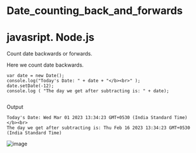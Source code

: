 # Date_counting_back_and_forwards
# javasript. Node.js


Count date backwards or forwards.

Here we count date backwards.

```
var date = new Date();
console.log("Today's Date: " + date + "</b><br>" );
date.setDate(-12);
console.log ( "The day we get after subtracting is: " + date); 
     
```

Output
```
Today's Date: Wed Mar 01 2023 13:34:23 GMT+0530 (India Standard Time)</b><br>
The day we get after subtracting is: Thu Feb 16 2023 13:34:23 GMT+0530 (India Standard Time)

```
![image](https://user-images.githubusercontent.com/14288989/222081460-c7ca65e7-56f9-42d8-aec6-8df17386b89e.png)
